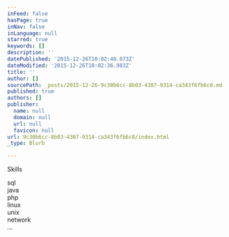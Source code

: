 ```yaml
---
inFeed: false
hasPage: true
inNav: false
inLanguage: null
starred: true
keywords: []
description: ''
datePublished: '2015-12-26T10:02:40.073Z'
dateModified: '2015-12-26T10:02:36.983Z'
title: ''
author: []
sourcePath: _posts/2015-12-26-9c30b6cc-8b03-4307-9314-ca343f6fb6c0.md
published: true
authors: []
publisher:
  name: null
  domain: null
  url: null
  favicon: null
url: 9c30b6cc-8b03-4307-9314-ca343f6fb6c0/index.html
_type: Blurb

---
```

Skills

sql  
java  
php  
linux  
unix  
network  
...